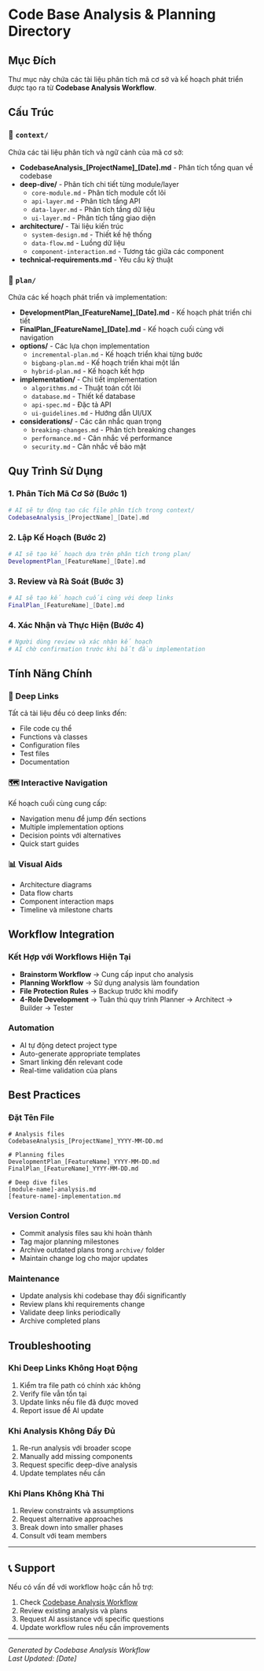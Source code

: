 # Code Base Analysis & Planning Directory

## Mục Đích
Thư mục này chứa các tài liệu phân tích mã cơ sở và kế hoạch phát triển được tạo ra từ **Codebase Analysis Workflow**.

## Cấu Trúc

### 📁 `context/`
Chứa các tài liệu phân tích và ngữ cảnh của mã cơ sở:

- **CodebaseAnalysis_[ProjectName]_[Date].md** - Phân tích tổng quan về codebase
- **deep-dive/** - Phân tích chi tiết từng module/layer
  - `core-module.md` - Phân tích module cốt lõi
  - `api-layer.md` - Phân tích tầng API
  - `data-layer.md` - Phân tích tầng dữ liệu
  - `ui-layer.md` - Phân tích tầng giao diện
- **architecture/** - Tài liệu kiến trúc
  - `system-design.md` - Thiết kế hệ thống
  - `data-flow.md` - Luồng dữ liệu
  - `component-interaction.md` - Tương tác giữa các component
- **technical-requirements.md** - Yêu cầu kỹ thuật

### 📁 `plan/`
Chứa các kế hoạch phát triển và implementation:

- **DevelopmentPlan_[FeatureName]_[Date].md** - Kế hoạch phát triển chi tiết
- **FinalPlan_[FeatureName]_[Date].md** - Kế hoạch cuối cùng với navigation
- **options/** - Các lựa chọn implementation
  - `incremental-plan.md` - Kế hoạch triển khai từng bước
  - `bigbang-plan.md` - Kế hoạch triển khai một lần
  - `hybrid-plan.md` - Kế hoạch kết hợp
- **implementation/** - Chi tiết implementation
  - `algorithms.md` - Thuật toán cốt lõi
  - `database.md` - Thiết kế database
  - `api-spec.md` - Đặc tả API
  - `ui-guidelines.md` - Hướng dẫn UI/UX
- **considerations/** - Các cân nhắc quan trọng
  - `breaking-changes.md` - Phân tích breaking changes
  - `performance.md` - Cân nhắc về performance
  - `security.md` - Cân nhắc về bảo mật

## Quy Trình Sử Dụng

### 1. Phân Tích Mã Cơ Sở (Bước 1)
```bash
# AI sẽ tự động tạo các file phân tích trong context/
CodebaseAnalysis_[ProjectName]_[Date].md
```

### 2. Lập Kế Hoạch (Bước 2)
```bash
# AI sẽ tạo kế hoạch dựa trên phân tích trong plan/
DevelopmentPlan_[FeatureName]_[Date].md
```

### 3. Review và Rà Soát (Bước 3)
```bash
# AI sẽ tạo kế hoạch cuối cùng với deep links
FinalPlan_[FeatureName]_[Date].md
```

### 4. Xác Nhận và Thực Hiện (Bước 4)
```bash
# Người dùng review và xác nhận kế hoạch
# AI chờ confirmation trước khi bắt đầu implementation
```

## Tính Năng Chính

### 🔗 Deep Links
Tất cả tài liệu đều có deep links đến:
- File code cụ thể
- Functions và classes
- Configuration files
- Test files
- Documentation

### 🗺️ Interactive Navigation
Kế hoạch cuối cùng cung cấp:
- Navigation menu để jump đến sections
- Multiple implementation options
- Decision points với alternatives
- Quick start guides

### 📊 Visual Aids
- Architecture diagrams
- Data flow charts
- Component interaction maps
- Timeline và milestone charts

## Workflow Integration

### Kết Hợp với Workflows Hiện Tại
- **Brainstorm Workflow** → Cung cấp input cho analysis
- **Planning Workflow** → Sử dụng analysis làm foundation
- **File Protection Rules** → Backup trước khi modify
- **4-Role Development** → Tuân thủ quy trình Planner → Architect → Builder → Tester

### Automation
- AI tự động detect project type
- Auto-generate appropriate templates
- Smart linking đến relevant code
- Real-time validation của plans

## Best Practices

### Đặt Tên File
```
# Analysis files
CodebaseAnalysis_[ProjectName]_YYYY-MM-DD.md

# Planning files  
DevelopmentPlan_[FeatureName]_YYYY-MM-DD.md
FinalPlan_[FeatureName]_YYYY-MM-DD.md

# Deep dive files
[module-name]-analysis.md
[feature-name]-implementation.md
```

### Version Control
- Commit analysis files sau khi hoàn thành
- Tag major planning milestones
- Archive outdated plans trong `archive/` folder
- Maintain change log cho major updates

### Maintenance
- Update analysis khi codebase thay đổi significantly
- Review plans khi requirements change
- Validate deep links periodically
- Archive completed plans

## Troubleshooting

### Khi Deep Links Không Hoạt Động
1. Kiểm tra file path có chính xác không
2. Verify file vẫn tồn tại
3. Update links nếu file đã được moved
4. Report issue để AI update

### Khi Analysis Không Đầy Đủ
1. Re-run analysis với broader scope
2. Manually add missing components
3. Request specific deep-dive analysis
4. Update templates nếu cần

### Khi Plans Không Khả Thi
1. Review constraints và assumptions
2. Request alternative approaches
3. Break down into smaller phases
4. Consult với team members

---

## 📞 Support

Nếu có vấn đề với workflow hoặc cần hỗ trợ:
1. Check [Codebase Analysis Workflow](./.cursor/rules/codebase-analysis-workflow.mdc)
2. Review existing analysis và plans
3. Request AI assistance với specific questions
4. Update workflow rules nếu cần improvements

---

*Generated by Codebase Analysis Workflow*  
*Last Updated: [Date]*